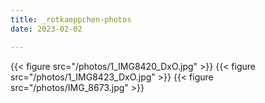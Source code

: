 ```yaml
---
title: _rotkaeppchen-photos
date: 2023-02-02

---
```


{{< figure src="/photos/1_IMG8420_DxO.jpg" >}}
{{< figure src="/photos/1_IMG8423_DxO.jpg" >}}
{{< figure src="/photos/IMG_8673.jpg" >}}